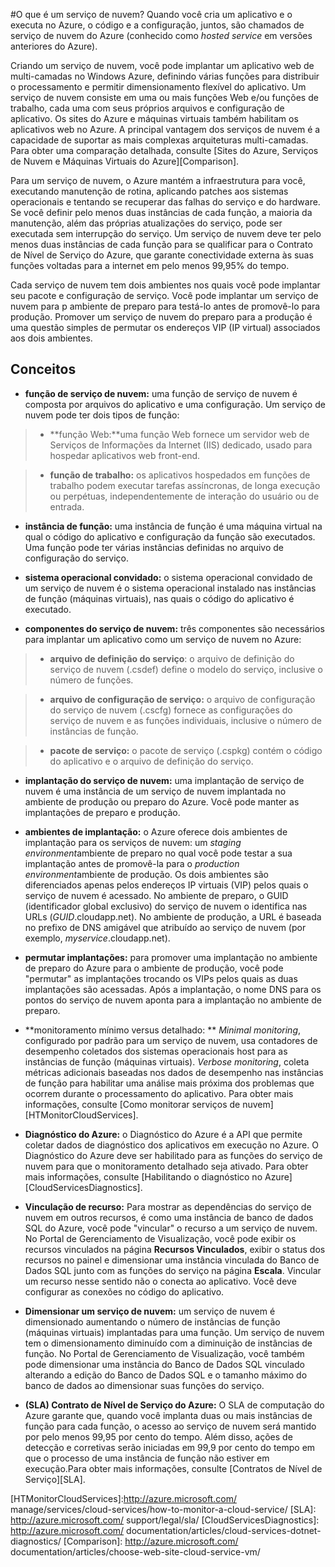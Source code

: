 ﻿<properties 
	pageTitle="O que é um serviço de nuvem - gerenciamento de serviço do Azure" 
	description="Uma introdução ao serviço de nuvem no Azure." 
	services="cloud-services" 
	documentationCenter="" 
	authors="Thraka" 
	manager="timlt" 
	editor=""/>

<tags 
	ms.service="cloud-services" 
	ms.workload="tbd" 
	ms.tgt_pltfrm="na" 
	ms.devlang="na" 
	ms.topic="article" 
	ms.date="10/23/2014" 
	ms.author="adegeo"/>




#O que é um serviço de nuvem?
Quando você cria um aplicativo e o executa no Azure, o código e a configuração, juntos, são chamados de serviço de nuvem do Azure (conhecido como  *hosted service* em versões anteriores do Azure).

Criando um serviço de nuvem, você pode implantar um aplicativo web de multi-camadas no Windows Azure, definindo várias funções para distribuir o processamento e permitir dimensionamento flexível do aplicativo. Um serviço de nuvem consiste em uma ou mais funções Web e/ou funções de trabalho, cada uma com seus próprios arquivos e configuração de aplicativo. Os sites do Azure e máquinas virtuais também habilitam os aplicativos web no Azure.  A principal vantagem dos serviços de nuvem é a capacidade de suportar as mais complexas arquiteturas multi-camadas. Para obter uma comparação detalhada, consulte [Sites do Azure, Serviços de Nuvem e Máquinas Virtuais do Azure][Comparison].

Para um serviço de nuvem, o Azure mantém a infraestrutura para você, executando manutenção de rotina, aplicando patches aos sistemas operacionais e tentando se recuperar das falhas do serviço e do hardware. Se você definir pelo menos duas instâncias de cada função, a maioria da manutenção, além das próprias atualizações do serviço, pode ser executada sem interrupção do serviço. Um serviço de nuvem deve ter pelo menos duas instâncias de cada função para se qualificar para o Contrato de Nível de Serviço do Azure, que garante conectividade externa às suas funções voltadas para a internet em pelo menos 99,95% do tempo. 

Cada serviço de nuvem tem dois ambientes nos quais você pode implantar seu pacote e configuração de serviço. Você pode implantar um serviço de nuvem para p ambiente de preparo para testá-lo antes de promovê-lo para produção. Promover um serviço de nuvem do preparo para a produção é uma questão simples de permutar os endereços VIP (IP virtual) associados aos dois ambientes. 


## Conceitos ##


- **função de serviço de nuvem:** uma função de serviço de nuvem é composta por arquivos do aplicativo e uma configuração. Um serviço de nuvem pode ter dois tipos de função:
 
>- **função Web:**uma função Web fornece um servidor web de Serviços de Informações da Internet (IIS) dedicado, usado para hospedar aplicativos web front-end.

>- **função de trabalho:** os aplicativos hospedados em funções de trabalho podem executar tarefas assíncronas, de longa execução ou perpétuas, independentemente de interação do usuário ou de entrada.

- **instância de função:** uma instância de função é uma máquina virtual na qual o código do aplicativo e configuração da função são executados. Uma função pode ter várias instâncias definidas no arquivo de configuração do serviço.

- **sistema operacional convidado:** o sistema operacional convidado de um serviço de nuvem é o sistema operacional instalado nas instâncias de função (máquinas virtuais), nas quais o código do aplicativo é executado.

- **componentes do serviço de nuvem:** três componentes são necessários para implantar um aplicativo como um serviço de nuvem no Azure:

>- **arquivo de definição do serviço**: o arquivo de definição do serviço de nuvem (.csdef) define o modelo do serviço, inclusive o número de funções.

>- **arquivo de configuração de serviço:** o arquivo de configuração do serviço de nuvem (.cscfg) fornece as configurações do serviço de nuvem e as funções individuais, inclusive o número de instâncias de função.

>- **pacote de serviço:** o pacote de serviço (.cspkg) contém o código do aplicativo e o arquivo de definição do serviço.

- **implantação do serviço de nuvem:** uma implantação de serviço de nuvem é uma instância de um serviço de nuvem implantada no ambiente de produção ou preparo do Azure. Você pode manter as implantações de preparo e produção.

- **ambientes de implantação:** o Azure oferece dois ambientes de implantação para os serviços de nuvem: um  *staging environment*ambiente de preparo no qual você pode testar a sua implantação antes de promovê-la para o  *production environment*ambiente de produção. Os dois ambientes são diferenciados apenas pelos endereços IP virtuais (VIP) pelos quais o serviço de nuvem é acessado. No ambiente de preparo, o GUID (identificador global exclusivo) do serviço de nuvem o identifica nas URLs (*GUID*.cloudapp.net). No ambiente de produção, a URL é baseada no prefixo de DNS amigável que atribuído ao serviço de nuvem (por exemplo,  *myservice*.cloudapp.net).

- **permutar implantações:** para promover uma implantação no ambiente de preparo do Azure para o ambiente de produção, você pode "permutar" as implantações trocando os VIPs pelos quais as duas implantações são acessadas. Após a implantação, o nome DNS para os pontos do serviço de nuvem aponta para a implantação no ambiente de preparo. 

- **monitoramento mínimo versus detalhado: ** *Minimal monitoring*, configurado por padrão para um serviço de nuvem, usa contadores de desempenho coletados dos sistemas operacionais host para as instâncias de função (máquinas virtuais). *Verbose monitoring*, coleta métricas adicionais baseadas nos dados de desempenho nas instâncias de função para habilitar uma análise mais próxima dos problemas que ocorrem durante o processamento do aplicativo. Para obter mais informações, consulte [Como monitorar serviços de nuvem][HTMonitorCloudServices].

- **Diagnóstico do Azure:** o Diagnóstico do Azure é a API que permite coletar dados de diagnóstico dos aplicativos em execução no Azure. O Diagnóstico do Azure deve ser habilitado para as funções do serviço de nuvem para que o monitoramento detalhado seja ativado. Para obter mais informações, consulte [Habilitando o diagnóstico no Azure][CloudServicesDiagnostics].

- **Vinculação de recurso:** Para mostrar as dependências do serviço de nuvem em outros recursos, é como uma instância de banco de dados SQL do Azure, você pode "vincular" o recurso a um serviço de nuvem. No Portal de Gerenciamento de Visualização, você pode exibir os recursos vinculados na página **Recursos Vinculados**, exibir o status dos recursos no painel e dimensionar uma instância vinculada do Banco de Dados SQL junto com as funções do serviço na página **Escala**. Vincular um recurso nesse sentido não o conecta ao aplicativo. Você deve configurar as conexões no código do aplicativo.

- **Dimensionar um serviço de nuvem:** um serviço de nuvem é dimensionado aumentando o número de instâncias de função (máquinas virtuais) implantadas para uma função. Um serviço de nuvem tem o dimensionamento diminuído com a diminuição de instâncias de função. No Portal de Gerenciamento de Visualização, você também pode dimensionar uma instância do Banco de Dados SQL vinculado alterando a edição do Banco de Dados SQL e o tamanho máximo do banco de dados ao dimensionar suas funções do serviço.

- **(SLA) Contrato de Nível de Serviço do Azure:** O SLA de computação do Azure garante que, quando você implanta duas ou mais instâncias de função para cada função, o acesso ao serviço de nuvem será mantido por pelo menos 99,95 por cento do tempo. Além disso, ações de detecção e corretivas serão iniciadas em 99,9 por cento do tempo em que o processo de uma instância de função não estiver em execução.Para obter mais informações, consulte [Contratos de Nível de Serviço][SLA].

[HTMonitorCloudServices]:http://azure.microsoft.com/ manage/services/cloud-services/how-to-monitor-a-cloud-service/
[SLA]: http://azure.microsoft.com/ support/legal/sla/
[CloudServicesDiagnostics]: http://azure.microsoft.com/ documentation/articles/cloud-services-dotnet-diagnostics/
[Comparison]: http://azure.microsoft.com/ documentation/articles/choose-web-site-cloud-service-vm/

<!--HONumber=45--> 

